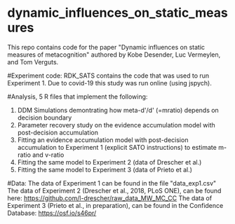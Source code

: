 # dynamic_influences_on_static_measures
This repo contains code for the paper "Dynamic influences on static measures of metacognition" authored by Kobe Desender, Luc Vermeylen, and Tom Verguts.

#Experiment code:
RDK_SATS contains the code that was used to run Experiment 1. Due to covid-19 this study was run online (using jspych). 

#Analysis, 5 R files that implement the following: 
1. DDM Simulations demontrating how meta-d'/d' (=mratio) depends on decision boundary
2. Parameter recovery study on the evidence accumulation model with post-decision accumulation
3. Fitting an evidence accumulation model with post-decision accumulation to Experiment 1 (explicit SATO instructions) to estimate m-ratio and v-ratio
4. Fitting the same model to Experiment 2 (data of Drescher et al.)
5. Fitting the same model to Experiment 3 (data of Prieto et al.)

#Data:
The data of Experiment 1 can be found in the file "data_exp1.csv"
The data of Experiment 2 (Drescher et al., 2018, PLoS ONE), can be found here: https://github.com/l-drescher/raw_data_MW_MC_CC
The data of Experiment 3 (Prieto et al., in preparation), can be found in the Confidence Database: https://osf.io/s46pr/
